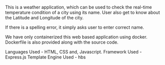 This is a weather application, which can be used to check the real-time temperature condition of a city using its name. User also get to know about the Latitude and Longitude of the city.

If there is a spelling error, it simply asks user to enter correct name.

We have only containerized this web based application using docker. Dockerfile is also provided along with the source code.

Languages Used - HTML, CSS and, Javascript.
Framework Used - Express.js
Template Engine Used - hbs
